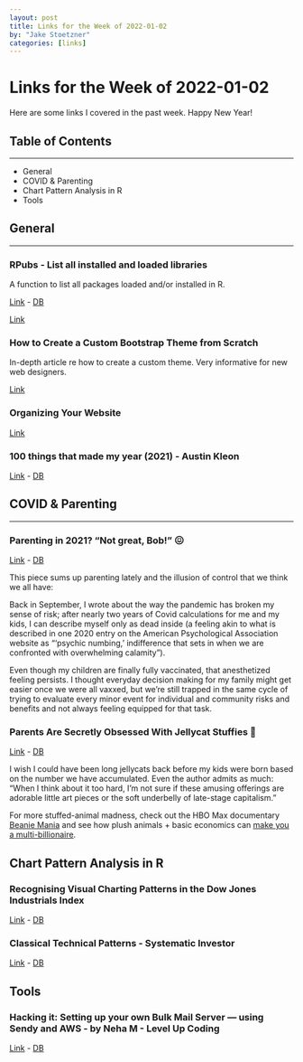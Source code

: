 ```yaml
---
layout: post
title: Links for the Week of 2022-01-02
by: "Jake Stoetzner"
categories: [links]
---
```


# Links for the Week of 2022-01-02

Here are some links I covered in the past week. Happy New Year!

## Table of Contents
<hr/>

* General
* COVID & Parenting
* Chart Pattern Analysis in R
* Tools

## General
<hr/>

### RPubs - List all installed and loaded libraries

A function to list all packages loaded and/or installed in R.

[Link](https://rpubs.com/Mentors_Ubiqum/list_packages) - [DB](https://www.dropbox.com/s/9rfgv4wkeo5ggym/RPubs%20-%20List%20all%20installed%20and%20loaded%20libraries.pdf?dl=0)

[Link](https://rviews.rstudio.com/2019/06/10/reticulate-virtualenv-and-python-in-linux/)

### How to Create a Custom Bootstrap Theme from Scratch

In-depth article re how to create a custom theme.  Very informative for new web designers.

[Link](https://designmodo.com/create-bootstrap-theme/#footer)

### Organizing Your Website

[Link](https://www.htmlquick.com/tutorials/organizing-a-website/2.html)

### 100 things that made my year (2021) - Austin Kleon

[Link](https://austinkleon.com/2021/12/30/100-things-that-made-my-year-2021/) - [DB](https://www.dropbox.com/s/qihxxiuah1wkm52/100%20things%20that%20made%20my%20year%20%282021%29%20-%20Austin%20Kleon.pdf?dl=0)

## COVID & Parenting
<hr/>

### Parenting in 2021? “Not great, Bob!” 😖

[Link](https://messaging-custom-newsletters.nytimes.com/template/oakv2?campaign_id=118&emc=edit_ptg_20211222&instance_id=48383&nl=jessica-grose-on-parenting&productCode=PTG&regi_id=76026572&segment_id=77624&te=1&uri=nyt%3A%2F%2Fnewsletter%2Ffb76c5b7-0a84-5bab-b0db-1f69e13035a9&user_id=7f91adb148e9f81fa4c5a6b55f63ee19) - [DB](https://www.dropbox.com/s/lp5wh3s38nw8ysk/Parenting%20in%202021%3F%20%E2%80%9CNot%20great%2C%20Bob%21%E2%80%9D.pdf?dl=0)

This piece sums up parenting lately and the illusion of control that we think we all have:  

Back in September, I wrote about the way the pandemic has broken my sense of risk; after nearly two years of Covid calculations for me and my kids, I can describe myself only as dead inside (a feeling akin to what is described in one 2020 entry on the American Psychological Association website as “‘psychic numbing,’ indifference that sets in when we are confronted with overwhelming calamity”).

Even though my children are finally fully vaccinated, that anesthetized feeling persists. I thought everyday decision making for my family might get easier once we were all vaxxed, but we’re still trapped in the same cycle of trying to evaluate every minor event for individual and community risks and benefits and not always feeling equipped for that task.

### Parents Are Secretly Obsessed With Jellycat Stuffies 🧸

[Link](https://www.romper.com/life/parents-secretly-obsessed-with-jellycat-stuffies?campaign_id=118&emc=edit_ptg_20211229&instance_id=48875&nl=jessica-grose-on-parenting&regi_id=76026572&segment_id=78139&te=1&user_id=7f91adb148e9f81fa4c5a6b55f63ee19) - [DB](https://www.dropbox.com/s/avmi1z29phsv2ft/Parents%20Are%20Secretly%20Obsessed%20With%20Jellycat%20Stuffies.pdf?dl=0)

I wish I could have been long jellycats back before my kids were born based on the number we have accumulated. Even the author admits as much: “When I think about it too hard, I’m not sure if these amusing offerings are adorable little art pieces or the soft underbelly of late-stage capitalism.”

For more stuffed-animal madness, check out the HBO Max documentary [Beanie Mania](https://www.avclub.com/hbo-max-s-beanie-mania-is-a-fascinating-retrospective-o-1848249871/amp) and see how plush animals + basic economics can [make you a multi-billionaire](https://en.m.wikipedia.org/wiki/Ty_Warner).

## Chart Pattern Analysis in R
</hr>

### Recognising Visual Charting Patterns in the Dow Jones Industrials Index

[Link](https://cran.r-project.org/web/packages/rpatrec/vignettes/Dissertation2.html) - [DB](https://www.dropbox.com/s/sl4syazmpyu9lfv/Recognising%20Visual%20Charting%20Patterns%20in%20the%20Dow%20Jones%20Industrials%20Index.pdf?dl=0)

### Classical Technical Patterns - Systematic Investor

[Link](https://systematicinvestor.wordpress.com/2012/05/22/classical-technical-patterns/) - [DB](https://www.dropbox.com/sh/92bnsrhcpiu49ip/AACx9G5hdU_2aRyNFy7WAcPHa?dl=0)

## Tools
</hr>

### Hacking it: Setting up your own Bulk Mail Server — using Sendy and AWS - by Neha M - Level Up Coding

[Link](https://levelup.gitconnected.com/setting-up-your-own-bulk-mail-server-using-sendy-and-aws-20d05ee01362) - [DB](https://www.dropbox.com/sh/92bnsrhcpiu49ip/AACx9G5hdU_2aRyNFy7WAcPHa?dl=0)